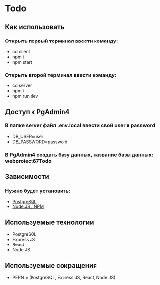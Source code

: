 # Todo

## Как использовать

### Открыть первый терминал ввести команду:

- cd client
- npm i
- npm start

### Открыть второй терминал ввести команду:

- cd server
- npm i
- npm run dev

## Доступ к PgAdmin4

### В папке server файл .env.local ввести свой user и password

- DB_USER=user
- DB_PASSWORD=password

### В PgAdmin4 создать базу данных, название базы данных: webproject67Todo

## Зависимости

### Нужно будет установить:

- [PostgreSQL](https://www.postgresql.org/download/)
- [Node.JS / NPM](https://nodejs.org/en/download/)

## Используемые технологии

- PostgreSQL
- Express JS
- React
- Node JS

## Используемые сокращения

- PERN = (PostgreSQL, Express JS, React, Node.JS)
